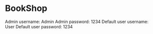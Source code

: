# BookShop
Admin username: Admin
Admin password: 1234
Default user username: User
Default user password: 1234
